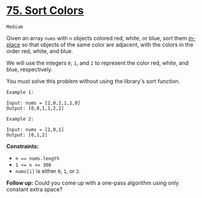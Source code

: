# [75. Sort Colors](https://leetcode.com/problems/sort-colors/description/)
`Medium`

Given an array `nums` with `n` objects colored red, white, or blue, sort them [in-place](https://en.wikipedia.org/wiki/In-place_algorithm) so that objects of the same color are adjacent, with the colors in the order red, white, and blue.

We will use the integers `0`, `1`, and `2` to represent the color red, white, and blue, respectively.

You must solve this problem without using the library's sort function.

``` 
Example 1:

Input: nums = [2,0,2,1,1,0]
Output: [0,0,1,1,2,2]

Example 2:

Input: nums = [2,0,1]
Output: [0,1,2] 
```

__Constraints:__
- `n == nums.length`
- `1 <= n <= 300`
- `nums[i]` is either `0`, `1`, or `2`.
 

__Follow up:__ Could you come up with a one-pass algorithm using only constant extra space?
